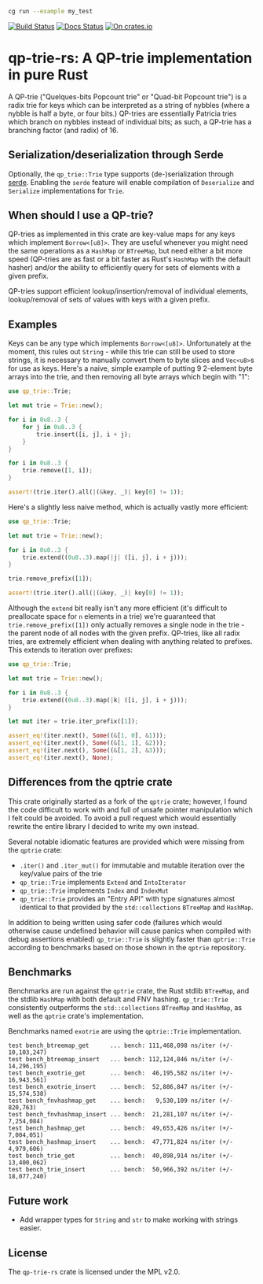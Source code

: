 ```bash
cg run --example my_test
```

[![Build Status](https://travis-ci.org/sdleffler/qp-trie-rs.svg?branch=master)](https://travis-ci.org/sdleffler/qp-trie-rs)
[![Docs Status](https://docs.rs/qp-trie/badge.svg)](https://docs.rs/qp-trie)
[![On crates.io](https://img.shields.io/crates/v/qp-trie.svg)](https://crates.io/crates/qp-trie)

# qp-trie-rs: A QP-trie implementation in pure Rust

A QP-trie ("Quelques-bits Popcount trie" or "Quad-bit Popcount trie") is a
radix trie for keys which can be interpreted as a string of nybbles (where a
nybble is half a byte, or four bits.) QP-tries are essentially Patricia tries
which branch on nybbles instead of individual bits; as such, a QP-trie has a
branching factor (and radix) of 16.

## Serialization/deserialization through Serde

Optionally, the `qp_trie::Trie` type supports (de-)serialization through
[serde](https://github.com/serde-rs/serde). Enabling the `serde` feature will
enable compilation of `Deserialize` and `Serialize` implementations for `Trie`.

## When should I use a QP-trie?

QP-tries as implemented in this crate are key-value maps for any keys which
implement `Borrow<[u8]>`. They are useful whenever you might need the same
operations as a `HashMap` or `BTreeMap`, but need either a bit more speed
(QP-tries are as fast or a bit faster as Rust's `HashMap` with the default
hasher) and/or the ability to efficiently query for sets of elements with a
given prefix.

QP-tries support efficient lookup/insertion/removal of individual elements,
lookup/removal of sets of values with keys with a given prefix.

## Examples

Keys can be any type which implements `Borrow<[u8]>`. Unfortunately at the
moment, this rules out `String` - while this trie can still be used to store
strings, it is necessary to manually convert them to byte slices and `Vec<u8>`s
for use as keys. Here's a naive, simple example of putting 9 2-element byte arrays
into the trie, and then removing all byte arrays which begin with "1":

```rust
use qp_trie::Trie;

let mut trie = Trie::new();

for i in 0u8..3 {
    for j in 0u8..3 {
        trie.insert([i, j], i + j);
    }
}

for i in 0u8..3 {
    trie.remove([1, i]);
}

assert!(trie.iter().all(|(&key, _)| key[0] != 1));
```

Here's a slightly less naive method, which is actually vastly more efficient:

```rust
use qp_trie::Trie;

let mut trie = Trie::new();

for i in 0u8..3 {
    trie.extend((0u8..3).map(|j| ([i, j], i + j)));
}

trie.remove_prefix([1]);

assert!(trie.iter().all(|(&key, _)| key[0] != 1));
```

Although the `extend` bit really isn't any more efficient (it's difficult to
preallocate space for `n` elements in a trie) we're guaranteed that
`trie.remove_prefix([1])` only actually removes a single node in the trie - the
parent node of all nodes with the given prefix. QP-tries, like all radix tries,
are extremely efficient when dealing with anything related to prefixes. This
extends to iteration over prefixes:

```rust
use qp_trie::Trie;

let mut trie = Trie::new();

for i in 0u8..3 {
    trie.extend((0u8..3).map(|k| ([i, j], i + j)));
}

let mut iter = trie.iter_prefix([1]);

assert_eq!(iter.next(), Some((&[1, 0], &1)));
assert_eq!(iter.next(), Some((&[1, 1], &2)));
assert_eq!(iter.next(), Some((&[1, 2], &3)));
assert_eq!(iter.next(), None);
```

## Differences from the qptrie crate

This crate originally started as a fork of the `qptrie` crate; however, I found
the code difficult to work with and full of unsafe pointer manipulation which I
felt could be avoided. To avoid a pull request which would essentially rewrite
the entire library I decided to write my own instead.

Several notable idiomatic features are provided which were missing from the `qptrie` crate:
- `.iter()` and `.iter_mut()` for immutable and mutable iteration over the key/value pairs of the trie
- `qp_trie::Trie` implements `Extend` and `IntoIterator`
- `qp_trie::Trie` implements `Index` and `IndexMut`
- `qp_trie::Trie` provides an "Entry API" with type signatures almost identical
  to that provided by the `std::collections` `BTreeMap` and `HashMap`.

In addition to being written using safer code (failures which would otherwise
cause undefined behavior will cause panics when compiled with debug assertions
enabled) `qp_trie::Trie` is slightly faster than `qptrie::Trie` according to
benchmarks based on those shown in the `qptrie` repository.

## Benchmarks

Benchmarks are run against the `qptrie` crate, the Rust stdlib `BTreeMap`, and
the stdlib `HashMap` with both default and FNV hashing. `qp_trie::Trie`
consistently outperforms the `std::collections` `BTreeMap` and `HashMap`, as
well as the `qptrie` crate's implementation.

Benchmarks named `exotrie` are using the `qptrie::Trie` implementation.

```
test bench_btreemap_get      ... bench: 111,468,098 ns/iter (+/- 10,103,247)
test bench_btreemap_insert   ... bench: 112,124,846 ns/iter (+/- 14,296,195)
test bench_exotrie_get       ... bench:  46,195,582 ns/iter (+/- 16,943,561)
test bench_exotrie_insert    ... bench:  52,886,847 ns/iter (+/- 15,574,538)
test bench_fnvhashmap_get    ... bench:   9,530,109 ns/iter (+/- 820,763)
test bench_fnvhashmap_insert ... bench:  21,281,107 ns/iter (+/- 7,254,084)
test bench_hashmap_get       ... bench:  49,653,426 ns/iter (+/- 7,004,051)
test bench_hashmap_insert    ... bench:  47,771,824 ns/iter (+/- 4,979,606)
test bench_trie_get          ... bench:  40,898,914 ns/iter (+/- 13,400,062)
test bench_trie_insert       ... bench:  50,966,392 ns/iter (+/- 18,077,240)
```

## Future work

- Add wrapper types for `String` and `str` to make working with strings easier.

## License

The `qp-trie-rs` crate is licensed under the MPL v2.0.
